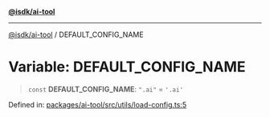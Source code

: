 [**@isdk/ai-tool**](../README.md)

***

[@isdk/ai-tool](../globals.md) / DEFAULT\_CONFIG\_NAME

# Variable: DEFAULT\_CONFIG\_NAME

> `const` **DEFAULT\_CONFIG\_NAME**: `".ai"` = `'.ai'`

Defined in: [packages/ai-tool/src/utils/load-config.ts:5](https://github.com/isdk/ai-tool.js/blob/62dd65284e1c50d2e8546a14ae292154369bdb2c/src/utils/load-config.ts#L5)
